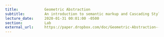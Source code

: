 ```yaml
---
title:            Geometric Abstraction
subtitle:         An introduction to semantic markup and Cascading Style Sheets
lecture_date:     2020-01-31 00:01:00 -0500
section:          Lab
external_url:     https://paper.dropbox.com/doc/Geometric-Abstraction--Atbl2dXdiATE5DboGkeOnTTrAg-j4g8TFlLLpv3cGVeObNXY
---
```

